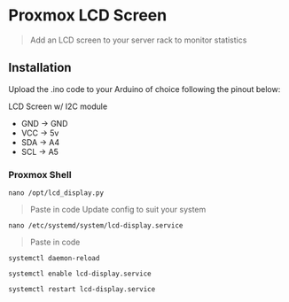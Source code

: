 # Proxmox LCD Screen
> Add an LCD screen to your server rack to monitor statistics

## Installation

Upload the .ino code to your Arduino of choice following the pinout below:

LCD Screen w/ I2C module
- GND -> GND
- VCC -> 5v
- SDA -> A4
- SCL -> A5

### Proxmox Shell

`nano /opt/lcd_display.py` 
> Paste in code
> Update config to suit your system

`nano /etc/systemd/system/lcd-display.service`
> Paste in code

`systemctl daemon-reload`

`systemctl enable lcd-display.service`

`systemctl restart lcd-display.service`
